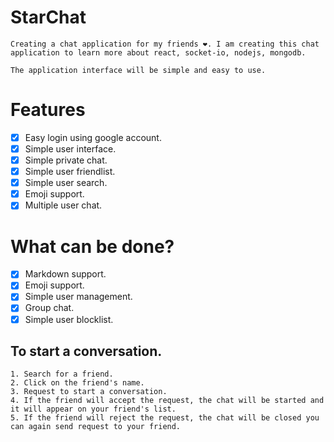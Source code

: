 # StarChat

    Creating a chat application for my friends ❤. I am creating this chat
    application to learn more about react, socket-io, nodejs, mongodb.

    The application interface will be simple and easy to use.

# Features

- [x] Easy login using google account.
- [x] Simple user interface.
- [x] Simple private chat.
- [x] Simple user friendlist.
- [x] Simple user search.
- [x] Emoji support.
- [x] Multiple user chat.

# What can be done?

- [x] Markdown support.
- [x] Emoji support.
- [x] Simple user management.
- [x] Group chat.
- [x] Simple user blocklist.

## To start a conversation.

    1. Search for a friend.
    2. Click on the friend's name.
    3. Request to start a conversation.
    4. If the friend will accept the request, the chat will be started and it will appear on your friend's list.
    5. If the friend will reject the request, the chat will be closed you can again send request to your friend.

